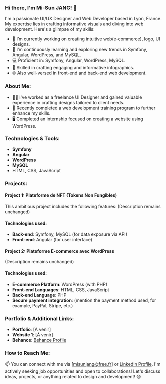 ### Hi there, I'm Mi-Sun JANG! 👋

I'm a passionate UI/UX Designer and Web Developer based in Lyon, France. My expertise lies in crafting informative visuals and diving into web development. Here's a glimpse of my skills:

- 🔭 I’m currently working on creating intuitive web(e-commerce), logo, UI designs.
- 🌱 I’m continuously learning and exploring new trends in Symfony, Angular, WordPress, and MySQL.
- 💻 Proficient in: Symfony, Angular, WordPress, MySQL.
- 🎨 Skilled in crafting engaging and informative infographics.
- 🌐 Also well-versed in front-end and back-end web development.

### About Me:

- 👩‍💼 I've worked as a freelance UI Designer and gained valuable experience in crafting designs tailored to client needs.
- 🌟 Recently completed a web development training program to further enhance my skills.
- 🖥️ Completed an internship focused on creating a website using WordPress.

### Technologies & Tools:

- **Symfony**
- **Angular**
- **WordPress**
- **MySQL**
- HTML, CSS, JavaScript

### Projects:

#### Project 1: Plateforme de NFT (Tokens Non Fungibles)

This ambitious project includes the following features:
(Description remains unchanged)

#### Technologies used:

- **Back-end**: Symfony, MySQL (for data exposure via API)
- **Front-end**: Angular (for user interface)

#### Project 2: Plateforme E-commerce avec WordPress

(Description remains unchanged)

#### Technologies used:

- **E-commerce Platform**: WordPress (with PHP)
- **Front-end Languages**: HTML, CSS, JavaScript
- **Back-end Language**: PHP
- **Secure payment integration**: (mention the payment method used, for example, PayPal, Stripe, etc.)

### Portfolio & Additional Links:

- **Portfolio**: [À venir]
- **Website 1**: [À venir]
- **Behance**: [Behance Profile](https://www.behance.net/mi-sunjang)


### How to Reach Me:

📫 You can connect with me via [misunjang@free.fr] or [LinkedIn Profile](https://www.linkedin.com/in/misun-jang). I'm actively seeking job opportunities and open to collaborations! Let's discuss ideas, projects, or anything related to design and development! 😄
